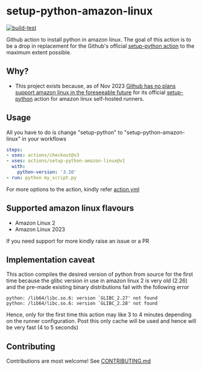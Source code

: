 # setup-python-amazon-linux

[![build-test](https://github.com/kishaningithub/setup-python-amazon-linux/actions/workflows/test.yml/badge.svg?branch=main)](https://github.com/kishaningithub/setup-python-amazon-linux/actions/workflows/test.yml)

Github action to install python in amazon linux. The goal of this action is to be a drop in replacement 
for the Github's official [setup-python action](https://github.com/actions/setup-python) to the maximum extent possible.

## Why?

- This project exists because, as of Nov 2023 [Github has no plans support amazon linux in the foreseeable future](https://github.com/actions/setup-python/issues/460#issuecomment-1185723652) for its official 
[setup-python](https://github.com/actions/setup-python) action for amazon linux self-hosted runners.

## Usage

All you have to do is change "setup-python" to "setup-python-amazon-linux" in your workflows

```yaml
steps:
- uses: actions/checkout@v3
- uses: actions/setup-python-amazon-linux@v1
  with:
    python-version: '3.10'
- run: python my_script.py
```

For more options to the action, kindly refer [action.yml](./action.yml)

## Supported amazon linux flavours

- Amazon Linux 2
- Amazon Linux 2023

If you need support for more kindly raise an issue or a PR

## Implementation caveat

This action compiles the desired version of python from source for the first time because the glibc version in use in 
amazon linux 2 is very old (2.26) and the pre-made existing binary distributions fail with the following error

```
python: /lib64/libc.so.6: version `GLIBC_2.27' not found
python: /lib64/libc.so.6: version `GLIBC_2.28' not found
```

Hence, only for the first time this action may like 3 to 4 minutes depending on the runner configuration. Post this only cache
will be used and hence will be very fast (4 to 5 seconds)

## Contributing

Contributions are most welcome! See [CONTRIBUTING.md](./CONTRIBUTING.md)
